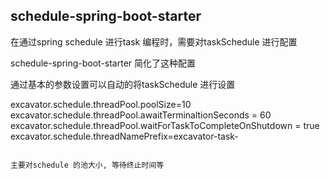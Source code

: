 ## schedule-spring-boot-starter

在通过spring schedule 进行task 编程时，需要对taskSchedule 进行配置

schedule-spring-boot-starter 简化了这种配置

通过基本的参数设置可以自动的将taskSchedule 进行设置

excavator.schedule.threadPool.poolSize=10
excavator.schedule.threadPool.awaitTerminaltionSeconds = 60
excavator.schedule.threadPool.waitForTaskToCompleteOnShutdown = true
excavator.schedule.threadNamePrefix=excavator-task-
```

主要对schedule 的池大小, 等待终止时间等
